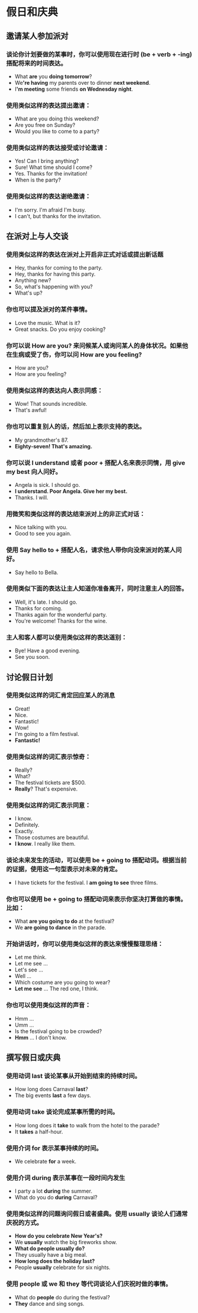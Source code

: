 # 假日和庆典

## 邀请某人参加派对
### 谈论你计划要做的某事时，你可以使用现在进行时 (be + verb + -ing) 搭配将来的时间表达。
- What **are** you **doing tomorrow**?
- We<b>'re having</b> my parents over to dinner **next weekend**.
- I<b>'m meeting</b> some friends **on Wednesday night**.
### 使用类似这样的表达提出邀请：
- What are you doing this weekend? 
- Are you free on Sunday?
- Would you like to come to a party?
### 使用类似这样的表达接受或讨论邀请：
- Yes! Can I bring anything? 
- Sure! What time should I come?
- Yes. Thanks for the invitation! 
- When is the party? 
### 使用类似这样的表达谢绝邀请：
- I'm sorry. I'm afraid I'm busy.
- I can't, but thanks for the invitation.

## 在派对上与人交谈
### 使用类似这样的表达在派对上开启非正式对话或提出新话题
- Hey, thanks for coming to the party.
- Hey, thanks for having this party.
- Anything new?
- So, what's happening with you?
- What's up?
### 你也可以提及派对的某件事情。
- Love the music. What is it?
- Great snacks. Do you enjoy cooking?
### 你可以说 How are you? 来问候某人或询问某人的身体状况。如果他在生病或受了伤，你可以问 How are you feeling?
- How are you?
- How are you feeling?
### 使用类似这样的表达向人表示同感：
- Wow! That sounds incredible.
- That's awful!
### 你也可以重复别人的话，然后加上表示支持的表达。
- My grandmother's 87.
- **Eighty-seven! That's amazing.**   
### 你可以说 I understand 或者 poor + 搭配人名来表示同情，用 give my best 向人问好。
- Angela is sick. I should go.
- **I understand. Poor Angela. Give her my best.**
- Thanks. I will.
### 用微笑和类似这样的表达结束派对上的非正式对话：
- Nice talking with you.
- Good to see you again.
### 使用 Say hello to + 搭配人名，请求他人带你向没来派对的某人问好。
- Say hello to Bella.
### 使用类似下面的表达让主人知道你准备离开，同时注意主人的回答。
- Well, it's late. I should go.
- Thanks for coming.
- Thanks again for the wonderful party.  
- You're welcome! Thanks for the wine.
### 主人和客人都可以使用类似这样的表达道别：
- Bye! Have a good evening.
- See you soon.

## 讨论假日计划
### 使用类似这样的词汇肯定回应某人的消息
- Great!
- Nice.
- Fantastic!
- Wow!
- I'm going to a film festival.
- **Fantastic!**
### 使用类似这样的词汇表示惊奇：
- Really?
- What?
- The festival tickets are $500.
- **Really**? That's expensive.
### 使用类似这样的词汇表示同意： 
- I know.
- Definitely.
- Exactly.
- Those costumes are beautiful.
- **I know**. I really like them.
### 谈论未来发生的活动，可以使用 be + going to 搭配动词。根据当前的证据，使用这一句型表示对未来的肯定。
- I have tickets for the festival. I **am going to see** three films.
### 你也可以使用 be + going to 搭配动词来表示你坚决打算做的事情。比如：
- What **are you going to do** at the festival?
- We **are going to dance** in the parade.
### 开始讲话时，你可以使用类似这样的表达来慢慢整理思绪：
- Let me think.
- Let me see ...
- Let's see ...
- Well ...
- Which costume are you going to wear?
- **Let me see** … The red one, I think.
### 你也可以使用类似这样的声音：
- Hmm ...
- Umm ...
- Is the festival going to be crowded?
- **Hmm** ... I don't know.

## 撰写假日或庆典
### 使用动词 last 谈论某事从开始到结束的持续时间。
- How long does Carnaval **last**?
- The big events **last** a few days.
### 使用动词 take 谈论完成某事所需的时间。
- How long does it **take** to walk from the hotel to the parade?
- It **takes** a half-hour.
### 使用介词 for 表示某事持续的时间。
- We celebrate **for** a week.
### 使用介词 during 表示某事在一段时间内发生
- I party a lot **during** the summer.
- What do you do **during** Carnaval?
### 使用类似这样的问题询问假日或者盛典。使用 usually 谈论人们通常庆祝的方式。
- **How do you celebrate New Year's?**
- We **usually** watch the big fireworks show.
- **What do people usually do?**
- They usually have a big meal.
- **How long does the holiday last?**
- People **usually** celebrate for six nights.
### 使用 people 或 we 和 they 等代词谈论人们庆祝时做的事情。
- What do **people** do during the festival?
- **They** dance and sing songs.
